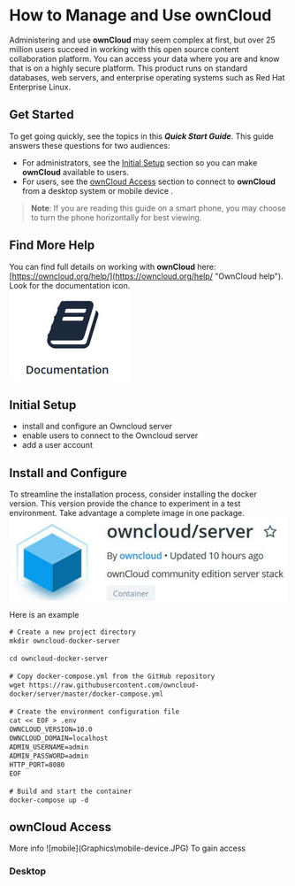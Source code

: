 # How to Manage and Use **ownCloud** #

Administering and use **ownCloud** may seem complex at first, but over 25 million users succeed in working with this open source content collaboration platform. You can access your data where you are and know that is on a highly secure platform. This product runs on standard databases, web servers, and enterprise operating systems such as Red Hat Enterprise Linux. 

## Get Started ##  
To get going quickly, see the topics in this ***Quick Start Guide***.  This guide answers these questions for two audiences:  

- For administrators, see the <a href="#admin">Initial Setup</a> section so you can make **ownCloud** available to users.  
- For users, see the <a href="#user">ownCloud Access</a> section to connect to **ownCloud** from a desktop system or mobile device .  
> **Note**: If you are reading this guide on a smart phone, you may choose to turn the phone horizontally for best viewing.

## Find More Help ##
You can find full details on working with **ownCloud** here: [https://owncloud.org/help/](https://owncloud.org/help/ "OwnCloud help"). Look for the documentation icon.  
![documentation](Graphics\docs.JPG)

<h2 id="admin">Initial Setup</h2>

- install and configure an Owncloud server
- enable users to connect to the Owncloud server   
- add a user account  

<h2 id="install">Install and Configure</h2>

To streamline the installation process, consider installing the docker version.  This version provide the chance to experiment in a test environment.  Take advantage a complete image in one package.  ![documentation](Graphics\docker-image.JPG)

Here is an example 

    # Create a new project directory
    mkdir owncloud-docker-server
    
    cd owncloud-docker-server
    
    # Copy docker-compose.yml from the GitHub repository
    wget https://raw.githubusercontent.com/owncloud-docker/server/master/docker-compose.yml
    
    # Create the environment configuration file
    cat << EOF > .env
    OWNCLOUD_VERSION=10.0
    OWNCLOUD_DOMAIN=localhost
    ADMIN_USERNAME=admin
    ADMIN_PASSWORD=admin
    HTTP_PORT=8080
    EOF
    
    # Build and start the container
    docker-compose up -d


<h2 id="user">ownCloud Access</h2>  
More info  ![mobile](Graphics\mobile-device.JPG)  
To gain access

<h3 id="desktop">Desktop</h3>
